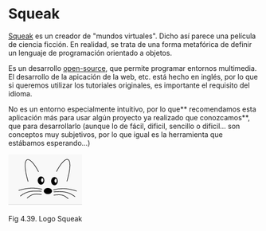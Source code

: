 
# Squeak

[Squeak](http://squeak.org/) es un creador de "mundos virtuales". Dicho así parece una película de ciencia ficción. En realidad, se trata de una forma metafórica de definir un lenguaje de programación orientado a objetos.

Es un desarrollo [open-source](http://es.wikipedia.org/wiki/C%C3%B3digo_abierto), que permite programar entornos multimedia. El desarrollo de la apicación de la web, etc. está hecho en inglés, por lo que si queremos utilizar los tutoriales originales, es importante el requisito del idioma.

No es un entorno especialmente intuitivo, por lo que** recomendamos esta aplicación más para usar algún proyecto ya realizado que conozcamos**, que para desarrollarlo (aunque lo de fácil, dificil, sencillo o dificil... son conceptos muy subjetivos, por lo que igual es la herramienta que estábamos esperando...)

![](img/Captura_de_pantalla_2016-04-19_a_las_12.29.46.png)
<td style="text-align: center;">Fig 4.39. Logo Squeak</td>

